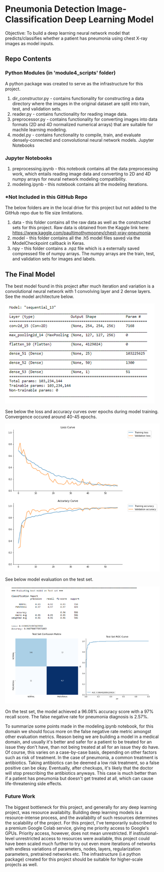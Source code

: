 # Pneumonia Detection Image-Classification Deep Learning Model
Objective: To build a deep learning neural network model that predicts/classifies whether a patient has pneumonia using chest X-ray images as model inputs.

## Repo Contents
### Python Modules (in 'module4_scripts' folder)

A python package was created to serve as the infrastructure for this project.

1. dir_constructor.py - contains functionality for constructing a data directory where the images in the original dataset are split into train, test, and validation sets.
2. reader.py - contains functionality for reading image data.
3. preprocessor.py - contains functionality for converting images into data formats (2D and 4D normalized numerical arrays) that are suitable for machile learning modeling.
4. model.py - contains functionality to compile, train, and evaluate densely-connected and convolutional neural network models.
Jupyter Notebooks

### Jupyter Notebooks
1. preprocessing.ipynb - this notebook contains all the data preprocessing work, which entails reading image data and converting to 2D and 4D numpy arrays for neural network modeling compatibility. 
2. modeling.ipynb - this notebook contains all the modeling iterations. 

### *Not Included in this GitHub Repo

The below folders are in the local drive for this project but not added to the GitHub repo due to file size limitations.

1. data - this folder contains all the raw data as well as the constructed sets for this project. Raw data is obtained from the Kaggle link here: https://www.kaggle.com/paultimothymooney/chest-xray-pneumonia
2. model - this folder contains all the .h5 model files saved via the ModelCheckpoint callback in Keras.
3. npy - this folder contains a .npz file which is a externally saved compressed file of numpy arrays. The numpy arrays are the train, test, and validation sets for images and labels.

## The Final Model

The best model found in this project after much iteration and variation is a convolutional neural network with 1 convolving layer and 2 dense layers. See the model architecture below. 

![alt text](https://github.com/janabdullah96/Pneumonia-Detection-Image-Classification-Deep-Learning-Model/blob/main/images/model_summary.PNG)

See below the loss and accuracy curves over epochs during model training. Convergence occured around 40-45 epochs. 

![alt text](https://github.com/janabdullah96/Pneumonia-Detection-Image-Classification-Deep-Learning-Model/blob/main/images/model_training_curves.PNG)

See below model evaluation on the test set.

![alt text](https://github.com/janabdullah96/Pneumonia-Detection-Image-Classification-Deep-Learning-Model/blob/main/images/model_evaluation.PNG)

On the test set, the model achieved a 96.08% accuracy score with a 97% recall score. The false negative rate for pneumonia diagnosis is 2.57%. 

To summarize some points made in the modeling.ipynb notebook, for this domain we should focus more on the false negative rate metric amongst other evaluation metrics. Reason being we are building a model in a medical domain, and usually it's better and safer for a patient to be treated for an issue they don't have, than not being treated at all for an issue they do have. Of course, this varies on a case-by-case basis, depending on other factors such as risk of treatment. In the case of pneumonia, a common treatment is antibiotics. Taking antibiotics can be deemed a low risk treatment, so a false positive can be okay. Eventually, after checkups, it's likely that the doctor will stop prescribing the antibiotics anyways. This case is much better than if a patient has pneumonia but doesn't get treated at all, which can cause life-threatening side effects.  

### Future Work

The biggest bottleneck for this project, and generally for any deep learning project, was resource availabilty. Building deep learning models is a resource-intense process, and the availabilty of such resources determines the scalability of the project. For this project, I've temporarily subscribed to a premium Google Colab service, giving me priority access to Google's GPUs. Priority access, however, does not mean unrestricted. If institutional-level unrestricted access to resources were available, this project could have been scaled much further to try out even more iterations of networks with endless variations of parameters, nodes, layers, regularization parameters, pretrained networks etc. The infrastructure (i.e python package) created for this project should be suitable for higher-scale projects as well. 
